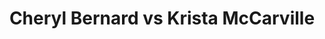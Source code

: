 ---
title: Cheryl Bernard vs Krista McCarville
player1:
  name: Bernard, Cheryl
  percent: 80
  wins: 2
  losses: 1
player2:
  name: McCarville, Krista
  percent: 71
  wins: 1
  losses: 2
games:
- player1:
    team: AB
    position: Fourth
    percent: 84
    win: 1
    loss: 0
  player2:
    team: 'ON'
    position: Fourth
    percent: 71
    win: 0
    loss: 1
  event: Hearts
  year: 2007
  draw: Round Robin(13)
  score: ON 4 - AB 5
- player1:
    team: AB
    position: Fourth
    percent: 82
    win: 1
    loss: 0
  player2:
    team: 'ON'
    position: Fourth
    percent: 56
    win: 0
    loss: 1
  event: Hearts
  year: 2007
  draw: Tie-Breaker(18)
  score: ON 6 - AB 13
- player1:
    team: AB
    position: Fourth
    percent: 74
    win: 0
    loss: 1
  player2:
    team: 'ON'
    position: Fourth
    percent: 83
    win: 1
    loss: 0
  event: Hearts
  year: 2009
  draw: Round Robin(17)
  score: AB 5 - ON 6
- player1:
    team: BERN
    position: Fourth
    percent: 73
    win: 1
    loss: 0
  player2:
    team: MCCA
    position: Fourth
    percent: 74
    win: 0
    loss: 1
  event: Trials (Women)
  year: 2009
  draw: Round Robin(1)
  score: BERN 11 - MCCA 7
---